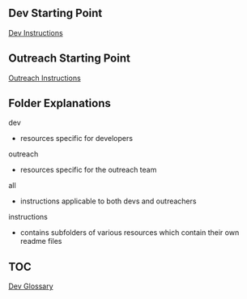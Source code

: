 
## Dev Starting Point
[Dev Instructions](./tree/master/dev)


## Outreach Starting Point
[Outreach Instructions](./tree/master/outreach)




## Folder Explanations

dev
- resources specific for developers

outreach
- resources specific for the outreach team

all
- instructions applicable to both devs and outreachers

instructions
- contains subfolders of various resources which contain their own readme files



 ## TOC

[Dev Glossary](./blob/master/dev/glossary.md)





